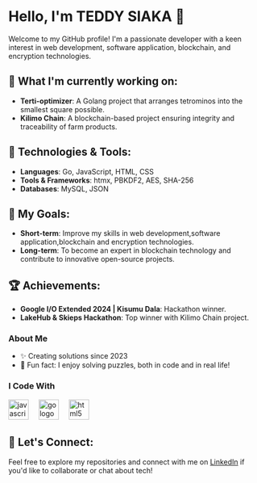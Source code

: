 # Hello, I'm TEDDY SIAKA 👋

Welcome to my GitHub profile! I'm a passionate developer with a keen interest in web development, software application, blockchain, and encryption technologies.

## 🌱 What I'm currently working on:
- **Terti-optimizer**: A Golang project that arranges tetrominos into the smallest square possible.
- **Kilimo Chain**: A blockchain-based project ensuring integrity and traceability of farm products.

## 🔧 Technologies & Tools:
- **Languages**: Go, JavaScript, HTML, CSS
- **Tools & Frameworks**: htmx, PBKDF2, AES, SHA-256
- **Databases**: MySQL, JSON

## 🎯 My Goals:
- **Short-term**: Improve my skills in web development,software application,blockchain and encryption technologies.
- **Long-term**: To become an expert in blockchain technology and contribute to innovative open-source projects.

## 🏆 Achievements:
- **Google I/O Extended 2024 | Kisumu Dala**: Hackathon winner.
- **LakeHub & Skieps Hackathon**: Top winner with Kilimo Chain project.


### About Me

- ✨ Creating solutions since 2023
- 🎲 Fun fact: I enjoy solving puzzles, both in code and in real life!

### I Code With

<div align="left">
  <img src="https://cdn.jsdelivr.net/gh/devicons/devicon/icons/javascript/javascript-original.svg" height="40" alt="javascript logo" />
  <img width="12" />
  <img src="https://cdn.jsdelivr.net/gh/devicons/devicon/icons/go/go-original.svg" height="40" alt="go logo" />
  <img width="12" />
  <img src="https://cdn.jsdelivr.net/gh/devicons/devicon/icons/html5/html5-original.svg" height="40" alt="html5 logo" />
  <img width="12" />
</div>

## 💬 Let's Connect:
Feel free to explore my repositories and connect with me on [LinkedIn](https://www.linkedin.com/in/teddy-siaka-1ba0b9285?utm_source=share&utm_campaign=share_via&utm_content=profile&utm_medium=android_app) if you'd like to collaborate or chat about tech!
